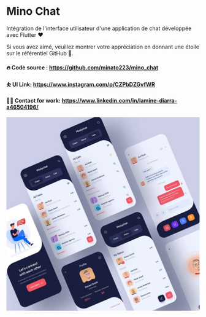 # Mino Chat

Intégration de l'interface utilisateur d'une application de chat développée avec Flutter ❤️

Si vous avez aimé, veuillez montrer votre appréciation en donnant une étoile sur le référentiel GitHub 🚀.

#### 🔥 Code source : https://github.com/minato223/mino_chat
#### ⛹️ UI Link: https://www.instagram.com/p/CZPbDZGvfWR
#### 👨‍💻 Contact for work: https://www.linkedin.com/in/lamine-diarra-a46504196/
![Mino Chat](https://raw.githubusercontent.com/minato223/mino_chat/4758c64572c9f89706a7aab80bd8e317461a8cca/chat.jpg?token=AQ6OUFSA5HRCBPOUJNOB7LLEDA2GU)

